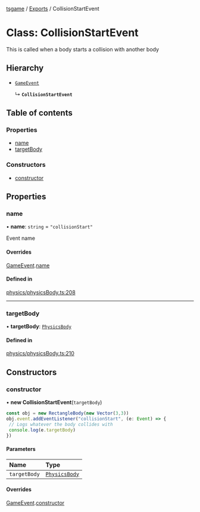 [tsgame](../README.md) / [Exports](../modules.md) / CollisionStartEvent

# Class: CollisionStartEvent

This is called when a body starts a collision with another
body

## Hierarchy

- [`GameEvent`](GameEvent.md)

  ↳ **`CollisionStartEvent`**

## Table of contents

### Properties

- [name](CollisionStartEvent.md#name)
- [targetBody](CollisionStartEvent.md#targetbody)

### Constructors

- [constructor](CollisionStartEvent.md#constructor)

## Properties

### name

• **name**: `string` = `"collisionStart"`

Event name

#### Overrides

[GameEvent](GameEvent.md).[name](GameEvent.md#name)

#### Defined in

[physics/physicsBody.ts:208](https://github.com/ashleycheung/tsgame/blob/46dfc92/src/physics/physicsBody.ts#L208)

___

### targetBody

• **targetBody**: [`PhysicsBody`](PhysicsBody.md)

#### Defined in

[physics/physicsBody.ts:210](https://github.com/ashleycheung/tsgame/blob/46dfc92/src/physics/physicsBody.ts#L210)

## Constructors

### constructor

• **new CollisionStartEvent**(`targetBody`)

```typescript
const obj = new RectangleBody(new Vector(3,3))
obj.event.addEventListener("collisionStart", (e: Event) => {
 // Logs whatever the body collides with
 console.log(e.targetBody)
})
```

#### Parameters

| Name | Type |
| :------ | :------ |
| `targetBody` | [`PhysicsBody`](PhysicsBody.md) |

#### Overrides

[GameEvent](GameEvent.md).[constructor](GameEvent.md#constructor)
